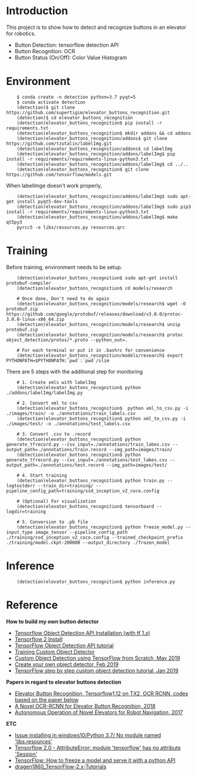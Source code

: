 Introduction  
============

This project is to show how to detect and recognize buttons in an elevator for robotics.  

- Button Detection: tensorflow detection API  
- Button Recognition: OCR  
- Button Status (On/Off): Color Value Histogram   

Environment  
===========   

```  
    $ conda create -n detection python=3.7 pyqt=5
    $ conda activate detection  
    (detection)$ git clone https://github.com/supertigim/elevator_buttons_recognition.git  
    (detection)$ cd elevator_buttons_recognition
    (detection)elevator_buttons_recognition$ pip install -r requirements.txt  
    (detection)elevator_buttons_recognition$ mkdir addons && cd addons  
    (detection)elevator_buttons_recognition/addons$ git clone https://github.com/tzutalin/labelImg.git  
    (detection)elevator_buttons_recognition/addons$ cd labelImg  
    (detection)elevator_buttons_recognition/addons/labelImg$ pip install -r requirements/requirements-linux-python3.txt
    (detection)elevator_buttons_recognition/addons/labelImg$ cd ../..
    (detection)elevator_buttons_recognition$ git clone https://github.com/tensorflow/models.git
```  

When labelImge doesn't work properly,  

```
    (detection)elevator_buttons_recognition/addons/labelImg$ sudo apt-get install pyqt5-dev-tools  
    (detection)elevator_buttons_recognition/addons/labelImg$ sudo pip3 install -r requirements/requirements-linux-python3.txt  
    (detection)elevator_buttons_recognition/addons/labelImg$ make qt5py3  
    pyrcc5 -o libs/resources.py resources.qrc  
```

Training  
========  

Before training, environment needs to be setup.   

```  
    (detection)elevator_buttons_recognition$ sudo apt-get install protobuf-compiler
    (detection)elevator_buttons_recognition$ cd models/research
      
    # Once done, Don't need to do again
    (detection)elevator_buttons_recognition/models/research$ wget -O protobuf.zip https://github.com/google/protobuf/releases/download/v3.0.0/protoc-3.0.0-linux-x86_64.zip
    (detection)elevator_buttons_recognition/models/research$ unzip protobuf.zip
    (detection)elevator_buttons_recognition/models/research$ protoc object_detection/protos/*.proto --python_out=.
      
    # For each terminal or put it in .bashrc for convenience
    (detection)elevator_buttons_recognition/models/research$ export PYTHONPATH=$PYTHONPATH:`pwd`:`pwd`/slim
```

There are 5 steps with the additional step for monitoring 

```  
    # 1. Create xmls with labelImg
    (detection)elevator_buttons_recognition$ python ./addons/labelImg/labelImg.py 

    # 2. Convert xml to csv 
    (detection)elevator_buttons_recognition$  python xml_to_csv.py -i ./images/train/ -o ./annotations/train_labels.csv
    (detection)elevator_buttons_recognition$ python xml_to_csv.py -i ./images/test/ -o ./annotations/test_labels.csv

    # 3. Convert .csv to .record
    (detection)elevator_buttons_recognition$ python generate_tfrecord.py --csv_input=./annotations/train_labes.csv --output_path=./annotations/train.record --img_path=images/train/
    (detection)elevator_buttons_recognition$ python generate_tfrecord.py --csv_input=./annotations/test_labes.csv --output_path=./annotations/test.record --img_path=images/test/

    # 4. Start training   
    (detection)elevator_buttons_recognition$ python train.py --logtostderr --train_dir=training/ --pipeline_config_path=training/ssd_inception_v2_coco.config

    # (Optional) For visualization 
    (detection)elevator_buttons_recognition$ tensorboard --logdir=training

    # 5. Conversion to .pb file
    (detection)elevator_buttons_recognition$ python freeze_model.py --input_type image_tensor --pipeline_config_path ./training/ssd_inception_v2_coco.config --trained_checkpoint_prefix ./training/model.ckpt-200000 --output_directory ./frozen_model
```  

Inference  
========  

```  
    (detection)elevator_buttons_recognition$ python inference.py  
```  

Reference  
=========  

**How to build my own button detector**  

- [Tensorflow Object Detection API Installation (with tf 1.x)](https://github.com/tensorflow/models/blob/master/research/object_detection/g3doc/installation.md)
- [Tensorflow 2 Install](https://www.tensorflow.org/install)  
- [TensorFlow Object Detection API tutorial](https://tensorflow-object-detection-api-tutorial.readthedocs.io/en/latest/index.html)  
- [Training Custom Object Detector](https://tensorflow-object-detection-api-tutorial.readthedocs.io/en/latest/training.html)  
- [Custom Object Detection using TensorFlow from Scratch, May 2019](https://towardsdatascience.com/custom-object-detection-using-tensorflow-from-scratch-e61da2e10087)  
- [Create your own object detector, Feb 2019](https://towardsdatascience.com/creating-your-own-object-detector-ad69dda69c85)  
- [TensorFlow step by step custom object detection tutorial, Jan 2019](https://medium.com/analytics-vidhya/tensorflow-step-by-step-custom-object-detection-tutorial-d7ae840a74e2)  


**Papers in regard to elevator buttons detection**  

- [Elevator Button Recognition, Tensorflow1.12 on TX2, OCR RCNN, codes based on the paper below](https://github.com/zhudelong/ocr-rcnn-v2/tree/master/src/button_recognition/scripts/ocr_rcnn_lib)  
- [A Novel OCR-RCNN for Elevator Button Recognition, 2018](http://www.ee.cuhk.edu.hk/~tgli/TingguangLi_files/IROS18_2028_FI.pdf)
- [Autonomous Operation of Novel Elevators for Robot Navigation, 2017](http://ai.stanford.edu/~olga/papers/icra10-OperationOfNovelElevators.pdf)

**ETC**    
 
- [Issue installing in windows10/Python 3.7/ No module named 'libs.resources'](https://github.com/tzutalin/labelImg/issues/475)  
- [Tensorflow 2.0 - AttributeError: module 'tensorflow' has no attribute 'Session'](https://stackoverflow.com/questions/55142951/tensorflow-2-0-attributeerror-module-tensorflow-has-no-attribute-session)  
- [TensorFlow: How to freeze a model and serve it with a python API](https://blog.metaflow.fr/tensorflow-how-to-freeze-a-model-and-serve-it-with-a-python-api-d4f3596b3adc)  
- [dragen1860_TensorFlow-2.x-Tutorials](https://github.com/dragen1860/TensorFlow-2.x-Tutorials)